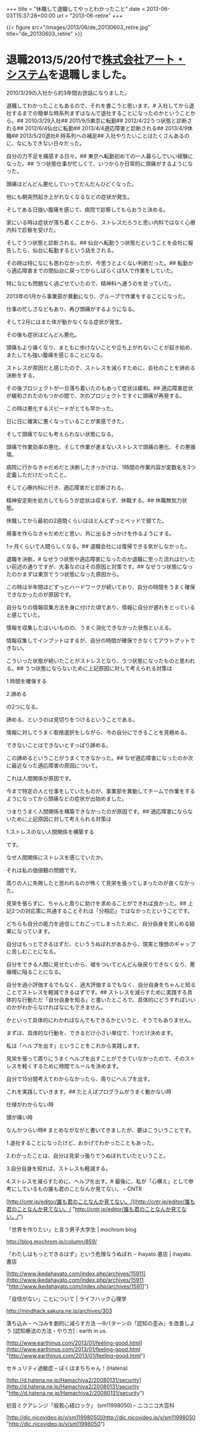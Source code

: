 +++
title = "休職して退職してやっとわかったこと"
date = 2013-06-03T15:37:28+00:00
url = "2013-06-retire"
+++

{{< figure src="/images/2013/06/de_20130603_retire.jpg" title="de_20130603_retire" >}}

# 退職2013/5/20付で[株式会社アート・システム](http://www.art-sys.co.jp "http://www.art-sys.co.jp")を退職しました。
  
2010/3/29の入社から約3年間お世話になりました。
  
退職してわかったこともあるので、それを書こうと思います。# 入社してから退社するまでの簡単な時系列まずはなんで退社することになったのかということから。## 2010/3/29入社## 2011/9/5東京に転勤## 2012/4/22うつ状態と診断される## 2012/6/4仙台に転勤## 2013/4/4適応障害と診断される## 2013/4/9休職## 2013/5/20退社# 時系列への補足## 入社やりたいことはたくさんあるのに、なにもできない日々だった。
  
自分の力不足を痛感する日々。## 東京へ転勤初めての一人暮らしでいい経験になった。## うつ状態仕事が忙しくて、いつからか日常的に頭痛がするようになった。
  
頭痛はどんどん悪化していってだんだんひどくなった。
  
他にも朝突然起き上がれなくなるなどの症状が発生。
  
そしてある日強い腹痛を感じて、病院で診察してもらおうと決める。
  
家にいる時は症状が落ち着くことから、ストレスだろうと思い内科ではなく心療内科で診察を受けた。
  
そしてうつ状態と診断される。## 仙台へ転勤うつ状態だということを会社に報告したら、仙台に転勤するという話をされる。
  
その時は特になにも思わなかったが、今思うとよくない判断だった。## 転勤から適応障害までの間仙台に戻ってからしばらくは1人で作業をしていた。
  
特になにも問題なく過ごせていたので、精神科へ通うのを怠っていた。
  
2013年の1月から事業部が異動になり、グループで作業をすることになった。
  
仕事の忙しさなどもあり、再び頭痛がするようになる。
  
そして2月にはまた体が動かなくなる症状が発生。
  
その後も症状はどんどん悪化。
  
頭痛もより痛くなり、まともに歩けないことや立ち上がれないことが起き始め、またしても強い腹痛を感じることになる。
  
ストレスが原因だと感じたので、ストレスを減らすために、会社のことを諦める決断をする。
  
その後プロジェクトが一旦落ち着いたのもあって症状は緩和。## 適応障害症状が緩和されたのもつかの間で、次のプロジェクトですぐに頭痛が再発する。
  
この時は悪化するスピードがとても早かった。
  
日に日に確実に悪くなっていることが実感できた。
  
そして頭痛でなにも考えられない状態になる。
  
頭痛で作業効率の悪化、そして作業が進まないストレスで頭痛の悪化、その悪循環。
  
病院に行かなきゃだめだと決断したきっかけは、1時間の作業内容が変数名を3つ定義しただけだったこと。
  
そして心療内科に行き、適応障害だと診断される。
  
精神安定剤を処方してもらうが症状は収まらず、休職する。## 休職無気力状態。
  
休職してから最初の2週間くらいはほとんどずっとベッドで寝てた。
  
用事を作らなきゃだめだと思い、外に出るきっかけを作るようにする。
  
1ヶ月くらいで人間らしくなる。## 退職会社には復帰できる気がしなかった。
  
退職を決断。# なぜうつ状態や適応障害になったのか退職に至った流れはだいたい前述の通りですが、大事なのはその原因と対策です。## なぜうつ状態になったのかまずは東京でうつ状態になった原因から。
  
この時は半年間ほどずっとハードワークが続いており、自分の時間をうまく確保できなかったのが原因です。
  
自分なりの情報収集方法を身に付けた頃であり、情報に自分が遅れをとっていると感じていた。
  
情報を収集したはいいものの、うまく消化できなかった状態といえる。
  
情報収集してインプットはするが、自分の時間が確保できなくてアウトプットできない。
  
こういった状態が続いたことがストレスとなり、うつ状態になったものと思われる。## うつ状態にならないために上記原因に対して考えられる対策は
  
1.時間を確保する
  
2.諦める
  
の2つになる。
  
諦める、というのは見切りをつけるということである。
  
情報に対してうまく取捨選択をしながら、今の自分にできることを見極める。
  
できないことはできないとすっぱり諦める。
  
この諦めるということがうまくできなかった。## なぜ適応障害になったのか次に最近なった適応障害の原因について。
  
これは人間関係が原因です。
  
今まで特定の人と仕事をしていたものが、事業部を異動してチームで作業をするようになってから頭痛などの症状が出始めました。
  
つまりうまく人間関係を構築できなかったのが原因です。## 適応障害にならないために上記原因に対して考えられる対策は
  
1.ストレスのない人間関係を構築する
  
です。
  
なぜ人間関係にストレスを感じていたか。
  
それは私の価値観の問題です。
  
周りの人に失敗したと思われるのが怖くて見栄を張ってしまったのが良くなかった。
  
見栄を張らずに、ちゃんと周りに助けを求めることができれば良かった。## 上記2つの対応策に共通することそれは「分相応」ではなかったということです。
  
どちらも自分の能力を過信しておごってしまったために、自分自身を苦しめる結果になっています。
  
自分はもっとできるはずだ、といううぬぼれがあるから、現実と理想のギャップに苦しむことになる。
  
自分をできる人間に見せたいから、嘘をついてどんどん後戻りできなくなり、悪循環に陥ることになる。
  
自分を過小評価するでもなく、過大評価するでもなく、自分自身をちゃんと知ることでストレスを軽減できるはずです。## ストレスを減らすために実践する具体的な行動ただ「自分自身を知る」と書いたところで、具体的にどうすればいいのかがわからなければなにもできません。
  
かといって具体的にわかればなんでもできるかというと、そうでもありません。
  
まずは、具体的な行動を、できるだけ小さい単位で、1つだけ決めます。
  
私は「ヘルプを出す」ということをこれから実践します。
  
見栄を張って周りにうまくヘルプを出すことができていなかったので、そのストレスを軽くするために時間でルールを決めます。
  
自分で15分間考えてわからなかったら、周りにヘルプを出す。
  
これを実践していきます。## たとえばプログラムがうまく動かない時
  
仕様がわからない時
  
頭が痛い時
  
なんかつらい時# まとめながながと書いてきましたが、要はこういうことです。
  
1.退社することになったけど、おかげでわかったこともあった。
  
2.わかったことは、自分は見栄っ張りでうぬぼれていたということ。
  
3.自分自身を知れば、ストレスも軽減する。
  
4.ストレスを減らすために、ヘルプを出す。# 最後に、私が「心構え」として参考にしているもの誰も君のことなんか見てない。 – CNTR
  
[http://cntr.jp/editor/誰も君のことなんか見てない。/](http://cntr.jp/editor/誰も君のことなんか見てない。/ "http://cntr.jp/editor/誰も君のことなんか見てない。/")
  

  
「世界を作りたい」と言う男子大学生 | mochrom blog
  
http://blog.mochrom.jp/column/859/
  

  
「わたしはもっとできるはず」という危険なうぬぼれ &#8211; ihayato.書店 | ihayato.書店
  
[http://www.ikedahayato.com/index.php/archives/15911](http://www.ikedahayato.com/index.php/archives/15911 "http://www.ikedahayato.com/index.php/archives/15911")
  

  
「自信がない」ことについて | ライフハック心理学
  
http://mindhack.sakura.ne.jp/archives/303
  

  
落ち込み・ヘコみを劇的に減らす方法 ―9パターンの「認知の歪み」を改善しよう [認知療法の方法・やり方] : earth in us.
  
[http://www.earthinus.com/2013/01/feeling-good.html](http://www.earthinus.com/2013/01/feeling-good.html "http://www.earthinus.com/2013/01/feeling-good.html")
  

  
セキュリティ過敏症 &#8211; ぼくはまちちゃん！(Hatena)
  
[http://d.hatena.ne.jp/Hamachiya2/20080131/security](http://d.hatena.ne.jp/Hamachiya2/20080131/security "http://d.hatena.ne.jp/Hamachiya2/20080131/security")
  

  
初音ミクアレンジ「般若心経ロック」 (sm11998050) &#8211; ニコニコ大百科
  
[http://dic.nicovideo.jp/v/sm11998050](http://dic.nicovideo.jp/v/sm11998050 "http://dic.nicovideo.jp/v/sm11998050")